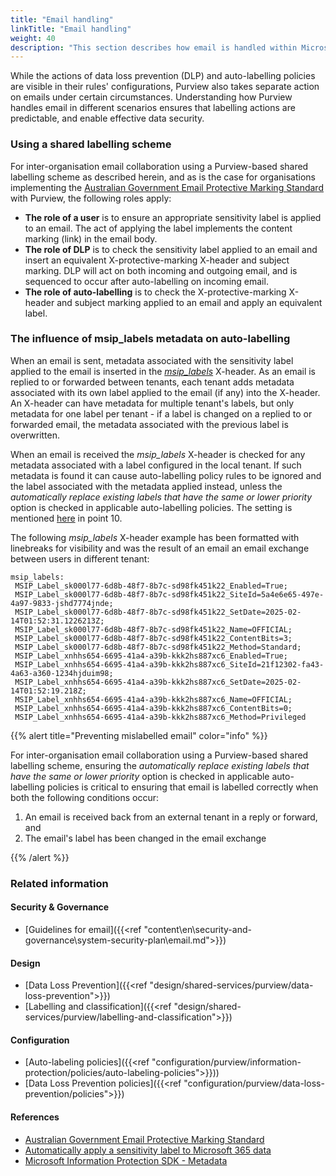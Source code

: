 ```yaml
---
title: "Email handling"
linkTitle: "Email handling"
weight: 40
description: "This section describes how email is handled within Microsoft Purview for system(s) built using ASD's Blueprint for Secure Cloud."
---
```


While the actions of data loss prevention (DLP) and auto-labelling policies are visible in their rules' configurations, Purview also takes separate action on emails under certain circumstances. Understanding how Purview handles email in different scenarios ensures that labelling actions are predictable, and enable effective data security.

### Using a shared labelling scheme

For inter-organisation email collaboration using a Purview-based shared labelling scheme as described herein, and as is the case for organisations implementing the [Australian Government Email Protective Marking Standard](https://www.protectivesecurity.gov.au/publications-library/australian-government-email-protective-marking-standard) with Purview, the following roles apply:

* **The role of a user** is to ensure an appropriate sensitivity label is applied to an email. The act of applying the label implements the content marking (link) in the email body.
* **The role of DLP** is to check the sensitivity label applied to an email and insert an equivalent X-protective-marking X-header and subject marking. DLP will act on both incoming and outgoing email, and is sequenced to occur after auto-labelling on incoming email.
* **The role of auto-labelling** is to check the X-protective-marking X-header and subject marking applied to an email and apply an equivalent label.

### The influence of msip_labels metadata on auto-labelling

When an email is sent, metadata associated with the sensitivity label applied to the email is inserted in the [*msip_labels*](https://learn.microsoft.com/en-us/information-protection/develop/concept-mip-metadata) X-header. As an email is replied to or forwarded between tenants, each tenant adds metadata associated with its own label applied to the email (if any) into the X-header. An X-header can have metadata for multiple tenant's labels, but only metadata for one label per tenant - if a label is changed on a replied to or forwarded email, the metadata associated with the previous label is overwritten.

When an email is received the *msip_labels* X-header is checked for any metadata associated with a label configured in the local tenant. If such metadata is found it can cause auto-labelling policy rules to be ignored and the label associated with the metadata applied instead, unless the *automatically replace existing labels that have the same or lower priority* option is checked in applicable auto-labelling policies. The setting is mentioned [here](https://learn.microsoft.com/en-us/purview/apply-sensitivity-label-automatically#creating-an-auto-labeling-policy) in point 10.

The following *msip_labels* X-header example has been formatted with linebreaks for visibility and was the result of an email an email exchange between users in different tenant:

```code
msip_labels:
 MSIP_Label_sk000l77-6d8b-48f7-8b7c-sd98fk451k22_Enabled=True;
 MSIP_Label_sk000l77-6d8b-48f7-8b7c-sd98fk451k22_SiteId=5a4e6e65-497e-4a97-9833-jshd7774jnde;
 MSIP_Label_sk000l77-6d8b-48f7-8b7c-sd98fk451k22_SetDate=2025-02-14T01:52:31.1226213Z;
 MSIP_Label_sk000l77-6d8b-48f7-8b7c-sd98fk451k22_Name=OFFICIAL;
 MSIP_Label_sk000l77-6d8b-48f7-8b7c-sd98fk451k22_ContentBits=3;
 MSIP_Label_sk000l77-6d8b-48f7-8b7c-sd98fk451k22_Method=Standard;
 MSIP_Label_xnhhs654-6695-41a4-a39b-kkk2hs887xc6_Enabled=True;
 MSIP_Label_xnhhs654-6695-41a4-a39b-kkk2hs887xc6_SiteId=21f12302-fa43-4a63-a360-1234hjduim98;
 MSIP_Label_xnhhs654-6695-41a4-a39b-kkk2hs887xc6_SetDate=2025-02-14T01:52:19.218Z;
 MSIP_Label_xnhhs654-6695-41a4-a39b-kkk2hs887xc6_Name=OFFICIAL;
 MSIP_Label_xnhhs654-6695-41a4-a39b-kkk2hs887xc6_ContentBits=0;
 MSIP_Label_xnhhs654-6695-41a4-a39b-kkk2hs887xc6_Method=Privileged
```

{{% alert title="Preventing mislabelled email" color="info" %}}

For inter-organisation email collaboration using a Purview-based shared labelling scheme, ensuring the *automatically replace existing labels that have the same or lower priority* option is checked in applicable auto-labelling policies is critical to ensuring that email is labelled correctly when both the following conditions occur:

1. An email is received back from an external tenant in a reply or forward, and
1. The email's label has been changed in the email exchange

{{% /alert %}}

### Related information

#### Security & Governance

* [Guidelines for email]({{<ref "content\en\security-and-governance\system-security-plan\email.md">}})

#### Design

* [Data Loss Prevention]({{<ref "design/shared-services/purview/data-loss-prevention">}})
* [Labelling and classification]({{<ref "design/shared-services/purview/labelling-and-classification">}})

#### Configuration

* [Auto-labeling policies]({{<ref "configuration/purview/information-protection/policies/auto-labeling-policies">}}))
* [Data Loss Prevention policies]({{<ref "configuration/purview/data-loss-prevention/policies">}})

#### References

* [Australian Government Email Protective Marking Standard](https://www.protectivesecurity.gov.au/publications-library/australian-government-email-protective-marking-standard)
* [Automatically apply a sensitivity label to Microsoft 365 data](https://learn.microsoft.com/en-us/purview/apply-sensitivity-label-automatically)
* [Microsoft Information Protection SDK - Metadata](https://learn.microsoft.com/en-us/information-protection/develop/concept-mip-metadata)
